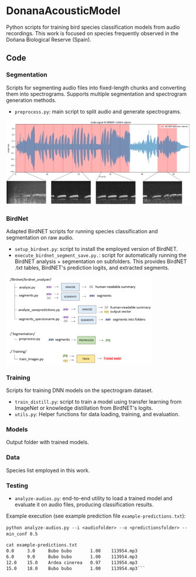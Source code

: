 # DonanaAcousticModel

Python scripts for training bird species classification models from audio recordings. This work is focused on species frequently observed in the Doñana Biological Reserve (Spain).


## Code

### Segmentation

Scripts for segmenting audio files into fixed-length chunks and converting them into spectrograms. Supports multiple segmentation and spectrogram generation methods.

- `preprocess.py`: main script to split audio and generate spectrograms.

<img src="Data/pre-processing.png" width="600">


### BirdNet

Adapted BirdNET scripts for running species classification and segmentation on raw audio.

- `setup_birdnet.py`: script to install the employed version of BirdNET.
- `execute_birdnet_segment_save.py.`: script for automatically running the BirdNET analysis + segmentation on subfolders. This provides
 BirdNET .txt tables, BirdNET's prediction logits, and extracted segments.

<img src="Data/birdnet_files.png" width="400">

### Training

Scripts for training DNN models on the spectrogram dataset.

- `train_distill.py`: script to train a model using transfer learning from ImageNet or knowledge distillation from BirdNET's logits.
- `utils.py`: Helper functions for data loading, training, and evaluation.

### Models

Output folder with trained models.

### Data

Species list employed in this work.

### Testing

- `analyze-audios.py`: end-to-end utility to load a trained model and evaluate it on audio files, producing classification results.

Example execution (see example prediction file `example-predictions.txt`):

```python analyze-audios.py --i <audiofolder> --o <predictionsfolder> --min_conf 0.5```


```
cat example-predictions.txt 
0.0     3.0     Bubo bubo       1.00    113954.mp3
6.0     9.0     Bubo bubo       1.00    113954.mp3
12.0    15.0    Ardea cinerea   0.97    113954.mp3
15.0    18.0    Bubo bubo       1.00    113954.mp3```

